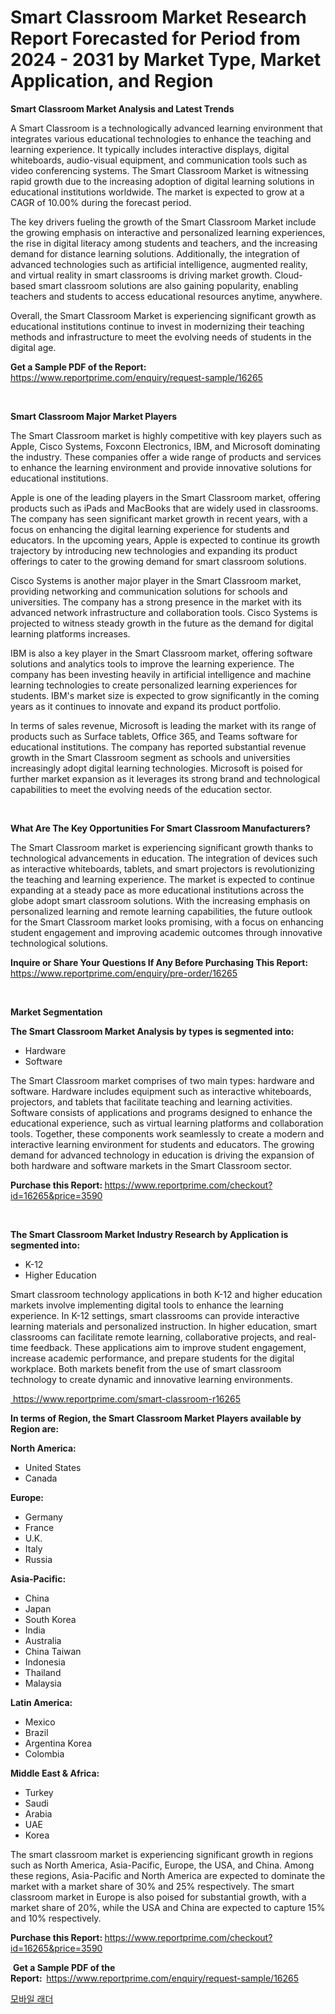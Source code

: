 <p><h1>Smart Classroom Market Research Report Forecasted for Period from 2024 -  2031 by Market Type, Market Application, and Region</h1></p><p><strong>Smart Classroom Market Analysis and Latest Trends</strong></p>
<p><p>A Smart Classroom is a technologically advanced learning environment that integrates various educational technologies to enhance the teaching and learning experience. It typically includes interactive displays, digital whiteboards, audio-visual equipment, and communication tools such as video conferencing systems. The Smart Classroom Market is witnessing rapid growth due to the increasing adoption of digital learning solutions in educational institutions worldwide. The market is expected to grow at a CAGR of 10.00% during the forecast period.</p><p>The key drivers fueling the growth of the Smart Classroom Market include the growing emphasis on interactive and personalized learning experiences, the rise in digital literacy among students and teachers, and the increasing demand for distance learning solutions. Additionally, the integration of advanced technologies such as artificial intelligence, augmented reality, and virtual reality in smart classrooms is driving market growth. Cloud-based smart classroom solutions are also gaining popularity, enabling teachers and students to access educational resources anytime, anywhere.</p><p>Overall, the Smart Classroom Market is experiencing significant growth as educational institutions continue to invest in modernizing their teaching methods and infrastructure to meet the evolving needs of students in the digital age.</p></p>
<p><strong>Get a Sample PDF of the Report:&nbsp;</strong> <a href="https://www.reportprime.com/enquiry/request-sample/16265">https://www.reportprime.com/enquiry/request-sample/16265</a></p>
<p>&nbsp;</p>
<p><strong>Smart Classroom Major Market Players</strong></p>
<p><p>The Smart Classroom market is highly competitive with key players such as Apple, Cisco Systems, Foxconn Electronics, IBM, and Microsoft dominating the industry. These companies offer a wide range of products and services to enhance the learning environment and provide innovative solutions for educational institutions.</p><p>Apple is one of the leading players in the Smart Classroom market, offering products such as iPads and MacBooks that are widely used in classrooms. The company has seen significant market growth in recent years, with a focus on enhancing the digital learning experience for students and educators. In the upcoming years, Apple is expected to continue its growth trajectory by introducing new technologies and expanding its product offerings to cater to the growing demand for smart classroom solutions.</p><p>Cisco Systems is another major player in the Smart Classroom market, providing networking and communication solutions for schools and universities. The company has a strong presence in the market with its advanced network infrastructure and collaboration tools. Cisco Systems is projected to witness steady growth in the future as the demand for digital learning platforms increases.</p><p>IBM is also a key player in the Smart Classroom market, offering software solutions and analytics tools to improve the learning experience. The company has been investing heavily in artificial intelligence and machine learning technologies to create personalized learning experiences for students. IBM's market size is expected to grow significantly in the coming years as it continues to innovate and expand its product portfolio.</p><p>In terms of sales revenue, Microsoft is leading the market with its range of products such as Surface tablets, Office 365, and Teams software for educational institutions. The company has reported substantial revenue growth in the Smart Classroom segment as schools and universities increasingly adopt digital learning technologies. Microsoft is poised for further market expansion as it leverages its strong brand and technological capabilities to meet the evolving needs of the education sector.</p></p>
<p>&nbsp;</p>
<p><strong>What Are The Key Opportunities For Smart Classroom Manufacturers?</strong></p>
<p><p>The Smart Classroom market is experiencing significant growth thanks to technological advancements in education. The integration of devices such as interactive whiteboards, tablets, and smart projectors is revolutionizing the teaching and learning experience. The market is expected to continue expanding at a steady pace as more educational institutions across the globe adopt smart classroom solutions. With the increasing emphasis on personalized learning and remote learning capabilities, the future outlook for the Smart Classroom market looks promising, with a focus on enhancing student engagement and improving academic outcomes through innovative technological solutions.</p></p>
<p><strong>Inquire or Share Your Questions If Any Before Purchasing This Report:</strong> <a href="https://www.reportprime.com/enquiry/pre-order/16265">https://www.reportprime.com/enquiry/pre-order/16265</a></p>
<p>&nbsp;</p>
<p><strong>Market Segmentation</strong></p>
<p><strong>The Smart Classroom Market Analysis by types is segmented into:</strong></p>
<p><ul><li>Hardware</li><li>Software</li></ul></p>
<p><p>The Smart Classroom market comprises of two main types: hardware and software. Hardware includes equipment such as interactive whiteboards, projectors, and tablets that facilitate teaching and learning activities. Software consists of applications and programs designed to enhance the educational experience, such as virtual learning platforms and collaboration tools. Together, these components work seamlessly to create a modern and interactive learning environment for students and educators. The growing demand for advanced technology in education is driving the expansion of both hardware and software markets in the Smart Classroom sector.</p></p>
<p><strong>Purchase this Report:&nbsp;</strong><a href="https://www.reportprime.com/checkout?id=16265&price=3590">https://www.reportprime.com/checkout?id=16265&price=3590</a></p>
<p>&nbsp;</p>
<p><strong>The Smart Classroom Market Industry Research by Application is segmented into:</strong></p>
<p><ul><li>K-12</li><li>Higher Education</li></ul></p>
<p><p>Smart classroom technology applications in both K-12 and higher education markets involve implementing digital tools to enhance the learning experience. In K-12 settings, smart classrooms can provide interactive learning materials and personalized instruction. In higher education, smart classrooms can facilitate remote learning, collaborative projects, and real-time feedback. These applications aim to improve student engagement, increase academic performance, and prepare students for the digital workplace. Both markets benefit from the use of smart classroom technology to create dynamic and innovative learning environments.</p></p>
<p><a href="https://www.reportprime.com/smart-classroom-r16265">&nbsp;https://www.reportprime.com/smart-classroom-r16265</a></p>
<p><strong>In terms of Region, the Smart Classroom Market Players available by Region are:</strong></p>
<p>
    <p> <strong> North America: </strong>
        <ul>
            <li>United States</li>
            <li>Canada</li>
        </ul>
        </p> 
    <p> <strong> Europe: </strong>
        <ul>
            <li>Germany</li>
            <li>France</li>
            <li>U.K.</li>
            <li>Italy</li>
            <li>Russia</li>
        </ul>
        </p> 
    <p> <strong> Asia-Pacific: </strong>
        <ul>
            <li>China</li>
            <li>Japan</li>
            <li>South Korea</li>
            <li>India</li>
            <li>Australia</li>
            <li>China Taiwan</li>
            <li>Indonesia</li>
            <li>Thailand</li>
            <li>Malaysia</li>
        </ul>
        </p> 
    <p> <strong> Latin America: </strong>
        <ul>
            <li>Mexico</li>
            <li>Brazil</li>
            <li>Argentina Korea</li>
            <li>Colombia</li>
        </ul>
        </p> 
    <p> <strong> Middle East & Africa: </strong>
        <ul>
            <li>Turkey</li>
            <li>Saudi</li>
            <li>Arabia</li>
            <li>UAE</li>
            <li>Korea</li>
        </ul>
    </p>
    </p>
<p><p>The smart classroom market is experiencing significant growth in regions such as North America, Asia-Pacific, Europe, the USA, and China. Among these regions, Asia-Pacific and North America are expected to dominate the market with a market share of 30% and 25% respectively. The smart classroom market in Europe is also poised for substantial growth, with a market share of 20%, while the USA and China are expected to capture 15% and 10% respectively.</p></p>
<p><strong>Purchase this Report: </strong><a href="https://www.reportprime.com/checkout?id=16265&price=3590">https://www.reportprime.com/checkout?id=16265&price=3590</a></p>
<p>&nbsp;<strong>Get a Sample PDF of the Report:&nbsp;&nbsp;</strong><a href="https://www.reportprime.com/enquiry/request-sample/16265">https://www.reportprime.com/enquiry/request-sample/16265</a></p>
<p><strong></strong></p>
<p><p><a href="https://github.com/plelbej847484502/Market-Research-Report-List-1/blob/main/581251924364.md">모바일 래더</a></p></p>